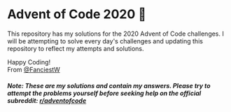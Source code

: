 # Advent of Code 2020 :christmas_tree:

This repository has my solutions for the 2020 Advent of Code challenges. I will be attempting to solve every day's challenges and updating this repository to reflect my attempts and solutions.

Happy Coding!\
From [@FanciestW](https://github.com/FanciestW)

##### Note: These are my solutions and contain my answers. Please try to attempt the problems yourself before seeking help on the official subreddit: [r/adventofcode](https://www.reddit.com/r/adventofcode/)
